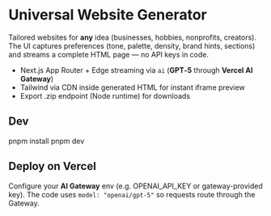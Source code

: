 # Universal Website Generator

Tailored websites for **any** idea (businesses, hobbies, nonprofits, creators). The UI captures preferences (tone, palette, density, brand hints, sections) and streams a complete HTML page — no API keys in code.

- Next.js App Router + Edge streaming via `ai` (**GPT‑5** through **Vercel AI Gateway**)
- Tailwind via CDN inside generated HTML for instant iframe preview
- Export .zip endpoint (Node runtime) for downloads

## Dev
pnpm install
pnpm dev

## Deploy on Vercel
Configure your **AI Gateway** env (e.g. OPENAI_API_KEY or gateway-provided key). The code uses `model: "openai/gpt-5"` so requests route through the Gateway.

